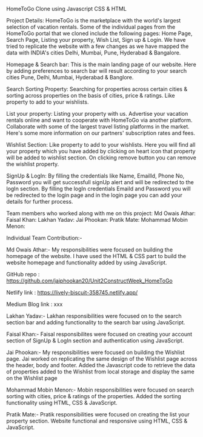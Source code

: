 HomeToGo Clone using Javascript CSS &amp; HTML

Project Details: HomeToGo is the marketplace with the world's largest selection of vacation rentals. Some of the individual pages from the HomeToGo portal that we cloned include the following pages:  Home Page, Search Page, Listing your property, Wish List, Sign up & Login. We have tried to replicate the website with a few changes as we have mapped the data with INDIA's cities Delhi, Mumbai, Pune, Hyderabad & Bangalore.

Homepage & Search bar: This is the main landing page of our website. Here by adding preferences to search bar will result according to your search cities Pune, Delhi, Mumbai, Hyderabad & Banglore.

Search Sorting Property: Searching for properties across certain cities & sorting across properties on the basis of cities, price & ratings. Like property to add to your wishlists.

List your property: Listing your property with us. Advertise your vacation rentals online and want to cooperate with HomeToGo via another platform. Collaborate with some of the largest travel listing platforms in the market. Here's some more information on our partners' subscription rates and fees.

Wishlist Section: Like property to add to your wishlists. Here you will find all your property which you have added by clicking on heart icon that property will be added to wishlist section. On clicking remove button you can remove the wishlist property.

SignUp & LogIn: By filling the credentials like Name, EmailId, Phone No, Password you will get successfull signUp alert and will be redirected to the logIn section. By filling the logIn credentials EmaiId and Password you will be redirected to the login page and in the login page you can add your details for further process.

Team members who worked along with me on this project: Md Owais Athar: Faisal Khan: Lakhan Yadav: Jai Phookan: Pratik Mate: Mohammad Mobin Menon:

Individual Team Contribution:-

Md Owais Athar:- My responsibilities were focused on building the homepage of the website. I have used the HTML & CSS part to build the website homepage and functionality added by using JavaScript.

GitHub repo : https://github.com/jaiphookan20/Unit2ConstructWeek_HomeToGo

Netlify link : https://lively-biscuit-358745.netlify.app/

Medium Blog link : xxx

Lakhan Yadav:- Lakhan responsibilities were focused on to the search section bar and adding functionality to the search bar using JavaScript.

Faisal Khan:- Faisal responsibilites were focused on creating your account section of SignUp & LogIn section and authentication using JavaScript. 

Jai Phookan:- My responsibilities were focused on building the Wishlist page. Jai worked on replicating the same design of the Wishlist page across the header, body and footer. Added the Javascript code to retrieve the data of properties added to the Wishlist from local storage and display the same on the Wishlist page

Mohammad Mobin Menon:- Mobin responsibilities were focused on search sorting with cities, price & ratings of the properties. Added the sorting functionality using HTML, CSS & JavaScript.

Pratik Mate:- Pratik responsibilities were focused on creating the list your property section. Website functional and responsive using HTML, CSS & JavaScript.

